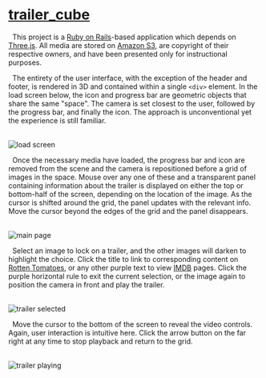 <a href="http://trailer-cube.herokuapp.com/">trailer_cube</a>
===

&nbsp; This project is a <a href="https://github.com/rails/rails">Ruby on Rails</a>-based application which depends on <a href="https://github.com/mrdoob/three.js/">Three.js</a>. All media are stored on <a href="https://aws.amazon.com/s3/">Amazon S3</a>, are copyright of their respective owners, and have been presented only for instructional purposes.

&nbsp; The entirety of the user interface, with the exception of the header and footer, is rendered in 3D and contained within a single `<div>` element. In the load screen below, the icon and progress bar are geometric objects that share the same "space". The camera is set closest to the user, followed by the progress bar, and finally the icon. The approach is unconventional yet the experience is still familiar.

<br>
<img width="" alt="load screen" src="https://drive.google.com/uc?export=download&id=0B3rehuqgDPeVY0s3VUhFT2xYSnM">
<br>

&nbsp; Once the necessary media have loaded, the progress bar and icon are removed from the scene and the camera is repositioned before a grid of images in the space. Mouse over any one of these and a transparent panel containing information about the trailer is displayed on either the top or bottom-half of the screen, depending on the location of the image. As the cursor is shifted around the grid, the panel updates with the relevant info. Move the cursor beyond the edges of the grid and the panel disappears.

<br>
<img width="" alt="main page" src="https://drive.google.com/uc?export=download&id=0B3rehuqgDPeVRnhaT2IxdUlZWVU">
<br>

&nbsp; Select an image to lock on a trailer, and the other images will darken to highlight the choice. Click the title to link to corresponding content on <a href="http://www.rottentomatoes.com">Rotten Tomatoes</a>, or any other purple text to view <a href="http://www.imdb.com">IMDB</a> pages. Click the purple horizontal rule to exit the current selection, or the image again to position the camera in front and play the trailer.

<br>
<img width="" alt="trailer selected" src="https://drive.google.com/uc?export=download&id=0B3rehuqgDPeVd1NTSU1HUS1yZ1U">
<br>

&nbsp; Move the cursor to the bottom of the screen to reveal the video controls. Again, user interaction is intuitive here. Click the arrow button on the far right at any time to stop playback and return to the grid.

<br>
<img width="" alt="trailer playing" src="https://drive.google.com/uc?export=download&id=0B3rehuqgDPeVSjBsa0ZVV1kyUWc">
<br>
